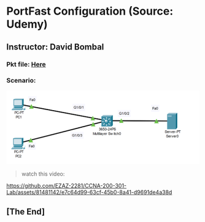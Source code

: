 # PortFast Configuration (Source: Udemy)
## Instructor: David Bombal 
### **Pkt file:** [Here](https://mega.nz/file/L1oVzATY#vHBFcKgrpRSQgmA2m1urbv6iueTBc0IxJp0QqCb6lS0)
### Scenario: 
![](../images/dstp.PNG)

> watch this video:  

https://github.com/EZAZ-2281/CCNA-200-301-Lab/assets/81481142/e7c64d99-63cf-45b0-8a41-d9691de4a38d

## **[The End]**